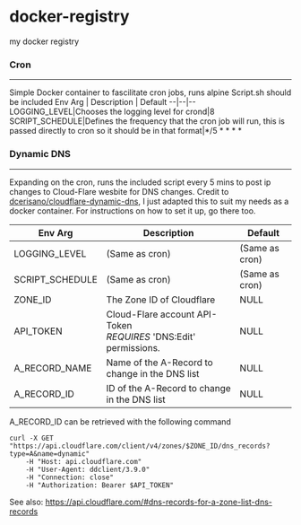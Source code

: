 # docker-registry
my docker registry
### Cron
-----
Simple Docker container to fascilitate cron jobs, runs alpine
Script.sh should be included
Env Arg | Description | Default 
--|--|--
LOGGING_LEVEL|Chooses the logging level for crond|8
SCRIPT_SCHEDULE|Defines the frequency that the cron job will run, this is passed directly to cron so it should be in that format|*/5 * * * *


### Dynamic DNS
-----
Expanding on the cron, runs the included script every 5 mins to post ip changes to Cloud-Flare wesbite for DNS changes.
Credit to [dcerisano/cloudflare-dynamic-dns](https://github.com/dcerisano/cloudflare-dynamic-dns), I just adapted this to suit my needs as a docker container. For instructions on how to set it up, go there too. 

Env Arg | Description | Default
--|--|--
LOGGING_LEVEL | (Same as cron) | (Same as cron)
SCRIPT_SCHEDULE|(Same as cron)| (Same as cron)
ZONE_ID| The Zone ID of Cloudflare| NULL
API_TOKEN | Cloud-Flare account API-Token<br> *REQUIRES* 'DNS:Edit' permissions. |NULL
A_RECORD_NAME|Name of the A-Record to change in the DNS list|NULL
A_RECORD_ID|ID of the A-Record to change in the DNS list |NULL

A_RECORD_ID can be retrieved with the following command
```
curl -X GET "https://api.cloudflare.com/client/v4/zones/$ZONE_ID/dns_records?type=A&name=dynamic"
    -H "Host: api.cloudflare.com"
    -H "User-Agent: ddclient/3.9.0"
    -H "Connection: close"
    -H "Authorization: Bearer $API_TOKEN"
```
See also: https://api.cloudflare.com/#dns-records-for-a-zone-list-dns-records
